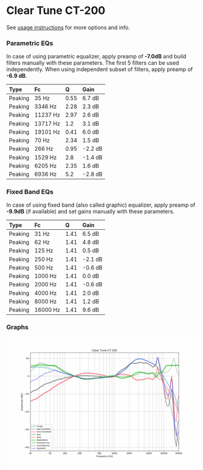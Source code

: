 # Clear Tune CT-200
See [usage instructions](https://github.com/jaakkopasanen/AutoEq#usage) for more options and info.

### Parametric EQs
In case of using parametric equalizer, apply preamp of **-7.0dB** and build filters manually
with these parameters. The first 5 filters can be used independently.
When using independent subset of filters, apply preamp of **-6.9 dB**.

| Type    | Fc       |    Q | Gain    |
|:--------|:---------|:-----|:--------|
| Peaking | 35 Hz    | 0.55 | 6.7 dB  |
| Peaking | 3346 Hz  | 2.28 | 2.3 dB  |
| Peaking | 11237 Hz | 2.97 | 2.6 dB  |
| Peaking | 13717 Hz | 1.2  | 3.1 dB  |
| Peaking | 19101 Hz | 0.41 | 6.0 dB  |
| Peaking | 70 Hz    | 2.34 | 1.5 dB  |
| Peaking | 266 Hz   | 0.95 | -2.2 dB |
| Peaking | 1529 Hz  | 2.8  | -1.4 dB |
| Peaking | 6205 Hz  | 2.35 | 1.6 dB  |
| Peaking | 6936 Hz  | 5.2  | -2.8 dB |

### Fixed Band EQs
In case of using fixed band (also called graphic) equalizer, apply preamp of **-9.9dB**
(if available) and set gains manually with these parameters.

| Type    | Fc       |    Q | Gain    |
|:--------|:---------|:-----|:--------|
| Peaking | 31 Hz    | 1.41 | 6.5 dB  |
| Peaking | 62 Hz    | 1.41 | 4.8 dB  |
| Peaking | 125 Hz   | 1.41 | 0.5 dB  |
| Peaking | 250 Hz   | 1.41 | -2.1 dB |
| Peaking | 500 Hz   | 1.41 | -0.6 dB |
| Peaking | 1000 Hz  | 1.41 | 0.0 dB  |
| Peaking | 2000 Hz  | 1.41 | -0.6 dB |
| Peaking | 4000 Hz  | 1.41 | 2.0 dB  |
| Peaking | 8000 Hz  | 1.41 | 1.2 dB  |
| Peaking | 16000 Hz | 1.41 | 9.6 dB  |

### Graphs
![](./Clear%20Tune%20CT-200.png)